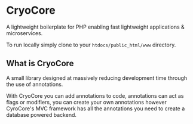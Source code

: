 # CryoCore
A lightweight boilerplate for PHP enabling fast lightweight applications &amp; microservices.

To run locally simply clone to your `htdocs/public_html/www` directory.

## What is CryoCore
A small library designed at massively reducing development time through the use of annotations.

With CryoCore you can add annotations to code, annotations can act as flags or modifiers, you can
create your own annotations however CyroCore's MVC framework has all the annotations you need to create
a database powered backend. 